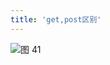 ```yaml
---
title: 'get,post区别'
---
```


![图 41](https://wongabner.coding.net/p/picgo/d/mdimg/git/raw/master/2021-03-23-20-00-56.png)  
